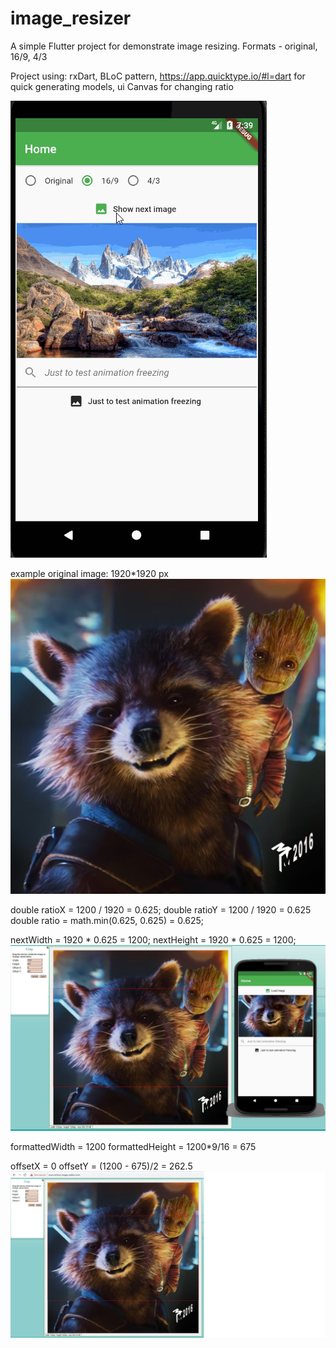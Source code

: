 # image_resizer

A simple Flutter project for demonstrate image resizing. Formats - original, 16/9, 4/3

Project using: rxDart, BLoC pattern, https://app.quicktype.io/#l=dart for quick generating models, ui Canvas for changing ratio

![Screenshot](test.gif)

example original image: 1920*1920 px
![Screenshot](raketa-original.jpeg)

double ratioX = 1200 / 1920 = 0.625;
double ratioY = 1200 / 1920 = 0.625
double ratio = math.min(0.625, 0.625) = 0.625;

nextWidth = 1920 * 0.625 = 1200;
nextHeight = 1920 * 0.625 = 1200;
![Screenshot](raketa-formatted.jpg)

formattedWidth = 1200
formattedHeight = 1200*9/16 = 675

offsetX = 0
offsetY = (1200 - 675)/2 = 262.5
![Screenshot](raketa-formatted-169.jpg)
